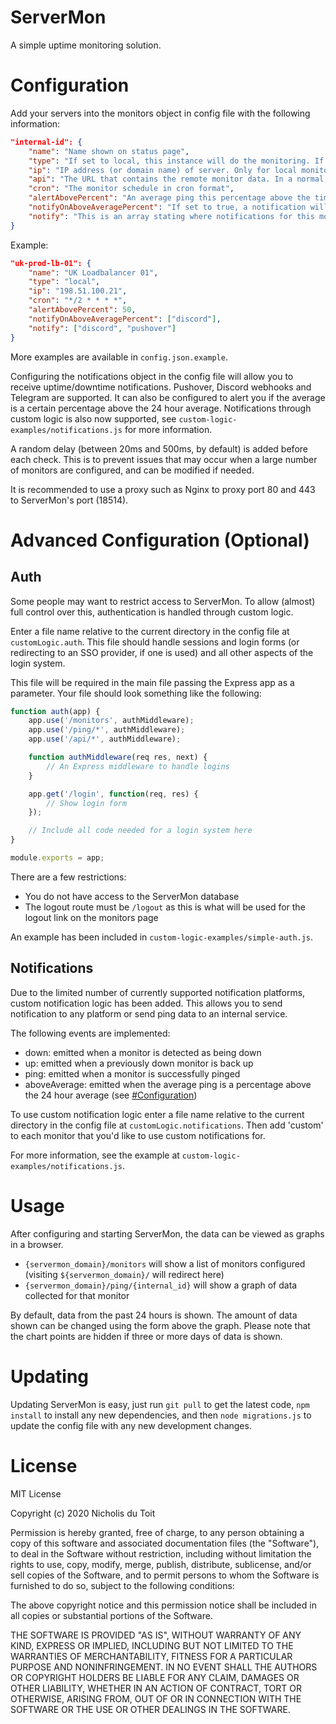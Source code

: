 # ServerMon

A simple uptime monitoring solution.

# Configuration

Add your servers into the monitors object in config file with the following information:

```json
"internal-id": {
	"name": "Name shown on status page",
	"type": "If set to local, this instance will do the monitoring. If set to remote, this instance will periodically fetch the monitor from the remote API",
	"ip": "IP address (or domain name) of server. Only for local monitor types",
	"api": "The URL that contains the remote monitor data. In a normal installation, this will be something like http://REMOTE_SERVERMON:18514/api/ping/MONITOR_NAME",
	"cron": "The monitor schedule in cron format",
	"alertAbovePercent": "An average ping this percentage above the time period average will be highlighed in red on the ping chart and may trigger a notification (see next option)",
	"notifyOnAboveAveragePercent": "If set to true, a notification will be sent if the average ping is `alertAbovePercent`% above the 24 hour average. Only for local monitor types",
	"notify": "This is an array stating where notifications for this monitor are sent. Only for loca monitor types"
}
```

Example:

```json
"uk-prod-lb-01": {
	"name": "UK Loadbalancer 01",
	"type": "local",
	"ip": "198.51.100.21",
	"cron": "*/2 * * * *",
	"alertAbovePercent": 50,
	"notifyOnAboveAveragePercent": ["discord"],
	"notify": ["discord", "pushover"]
}
```

More examples are available in `config.json.example`.

Configuring the notifications object in the config file will allow you to receive uptime/downtime notifications. Pushover, Discord webhooks and Telegram are supported. It can also be configured to alert you if the average is a certain percentage above the 24 hour average. Notifications through custom logic is also now supported, see `custom-logic-examples/notifications.js` for more information.

A random delay (between 20ms and 500ms, by default) is added before each check. This is to prevent issues that may occur when a large number of monitors are configured, and can be modified if needed.

It is recommended to use a proxy such as Nginx to proxy port 80 and 443 to ServerMon's port (18514).

# Advanced Configuration (Optional)

## Auth

Some people may want to restrict access to ServerMon. To allow (almost) full control over this, authentication is handled through custom logic.

Enter a file name relative to the current directory in the config file at `customLogic.auth`. This file should handle sessions and login forms (or redirecting to an SSO provider, if one is used) and all other aspects of the login system.

This file will be required in the main file passing the Express app as a parameter. Your file should look something like the following:

```js
function auth(app) {
	app.use('/monitors', authMiddleware);
	app.use('/ping/*', authMiddleware);
	app.use('/api/*', authMiddleware);

	function authMiddleware(req res, next) {
		// An Express middleware to handle logins
	}

	app.get('/login', function(req, res) {
		// Show login form
	});

	// Include all code needed for a login system here
}

module.exports = app;
```

There are a few restrictions:

- You do not have access to the ServerMon database
- The logout route must be `/logout` as this is what will be used for the logout link on the monitors page

An example has been included in `custom-logic-examples/simple-auth.js`.

## Notifications

Due to the limited number of currently supported notification platforms, custom notification logic has been added. This allows you to send notification to any platform or send ping data to an internal service.

The following events are implemented:

- down: emitted when a monitor is detected as being down
- up: emitted when a previously down monitor is back up
- ping: emitted when a monitor is successfully pinged
- aboveAverage: emitted when the average ping is a percentage above the 24 hour average (see [#Configuration](configuration))

To use custom notification logic enter a file name relative to the current directory in the config file at `customLogic.notifications`. Then add 'custom' to each monitor that you'd like to use custom notifications for.

For more information, see the example at `custom-logic-examples/notifications.js`.

# Usage

After configuring and starting ServerMon, the data can be viewed as graphs in a browser.

- `{servermon_domain}/monitors` will show a list of monitors configured (visiting `${servermon_domain}/` will redirect here)
- `{servermon_domain}/ping/{internal_id}` will show a graph of data collected for that monitor

By default, data from the past 24 hours is shown. The amount of data shown can be changed using the form above the graph. Please note that the chart points are hidden if three or more days of data is shown.

# Updating

Updating ServerMon is easy, just run `git pull` to get the latest code, `npm install` to install any new dependencies, and then `node migrations.js` to update the config file with any new development changes.

# License

MIT License

Copyright (c) 2020 Nicholis du Toit

Permission is hereby granted, free of charge, to any person obtaining a copy
of this software and associated documentation files (the "Software"), to deal
in the Software without restriction, including without limitation the rights
to use, copy, modify, merge, publish, distribute, sublicense, and/or sell
copies of the Software, and to permit persons to whom the Software is
furnished to do so, subject to the following conditions:

The above copyright notice and this permission notice shall be included in all
copies or substantial portions of the Software.

THE SOFTWARE IS PROVIDED "AS IS", WITHOUT WARRANTY OF ANY KIND, EXPRESS OR
IMPLIED, INCLUDING BUT NOT LIMITED TO THE WARRANTIES OF MERCHANTABILITY,
FITNESS FOR A PARTICULAR PURPOSE AND NONINFRINGEMENT. IN NO EVENT SHALL THE
AUTHORS OR COPYRIGHT HOLDERS BE LIABLE FOR ANY CLAIM, DAMAGES OR OTHER
LIABILITY, WHETHER IN AN ACTION OF CONTRACT, TORT OR OTHERWISE, ARISING FROM,
OUT OF OR IN CONNECTION WITH THE SOFTWARE OR THE USE OR OTHER DEALINGS IN THE
SOFTWARE.